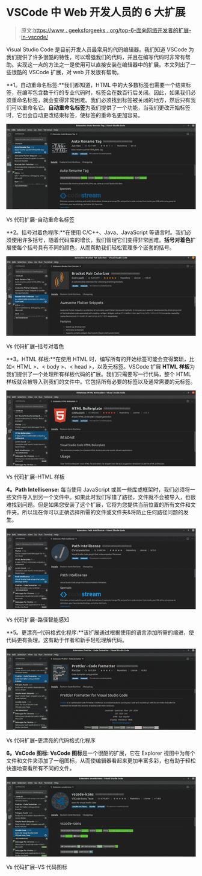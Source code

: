 # VSCode 中 Web 开发人员的 6 大扩展

> 原文:[https://www . geeksforgeeks . org/top-6-面向网络开发者的扩展-in-vscode/](https://www.geeksforgeeks.org/top-6-extensions-for-web-developers-in-vscode/)

Visual Studio Code 是目前开发人员最常用的代码编辑器。我们知道 VSCode 为我们提供了许多很酷的特性，可以增强我们的代码，并且在编写代码时非常有帮助。实现这一点的方法之一是使用可以直接安装在编辑器中的扩展。本文列出了一些很酷的 VSCode 扩展，对 web 开发很有帮助。

**1。自动重命名标签:**我们都知道，HTML 中的大多数标签也需要一个结束标签，在编写包含数千行的专业代码时，标签会在数百行后关闭。因此，如果我们必须重命名标签，就会变得非常困难。我们必须找到标签被关闭的地方，然后只有我们可以重命名它。**自动重命名标签**为我们提供了一个功能，当我们更改开始标签时，它也会自动更改结束标签，使标签的重命名更加容易。

![](img/9cde4fa1f27ac6a0f147da738c42e459.png)

Vs 代码扩展–自动重命名标签

**2。括号对着色程序:**在使用 C/C++、Java、JavaScript 等语言时。我们必须使用许多括号，随着代码库的增长，我们管理它们变得非常困难。**括号对着色**扩展使每个括号具有不同的颜色，从而帮助我们轻松管理多个嵌套的括号。

![](img/d07c1e4788aeb9ce2b05ee52f9eb5e7c.png)

Vs 代码扩展–括号对着色

**3。HTML 样板:**在使用 HTML 时，编写所有的开始标签可能会变得繁琐，比如< HTML >、< body >、< head >，以及元标签。VSCode 扩展 **HTML 样板**为我们提供了一个处理所有样板代码的扩展。我们只需要写一行代码，整个 HTML 样板就会被导入到我们的文件中。它包括所有必要的标签以及通常需要的元标签。

![](img/7c36c93da2d2367ecdb21d5c46d3ea33.png)

Vs 代码扩展–HTML 样板

**4。Path Intellisense:** 每当使用 JavaScript 或其一些库或框架时，我们必须将一些文件导入到另一个文件中。如果此时我们写错了路径，文件就不会被导入，也很难找到问题。但是如果您安装了这个扩展，它将为您提供当前位置的所有文件和文件夹。所以现在你可以正确选择所需的文件或文件夹&将防止任何路径问题的发生。

![](img/00b96d9682ec59a9f8e41e547645794a.png)

Vs 代码扩展–路径智能感知

**5。更漂亮–代码格式化程序:**该扩展通过根据使用的语言添加所需的缩进，使代码更有条理。这有助于作者和新手轻松理解代码。

![](img/defca5ab4ed4ef30e2edac6a6ef5b463.png)

Vs 代码扩展–更漂亮的代码格式化程序

**6。VsCode 图标:** **VsCode 图标**是一个很酷的扩展，它在 Explorer 视图中为每个文件和文件夹添加了一组图标，从而使编辑器看起来更加丰富多彩，也有助于轻松快速地查看所有不同的文件。

![](img/7973105d560cb295231b778cd323dc4c.png)

Vs 代码扩展–VS 代码图标